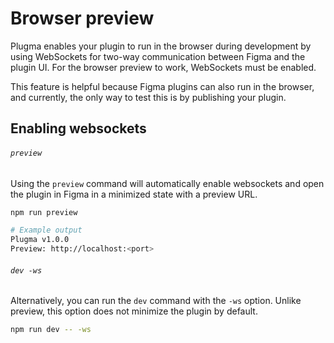 # Browser preview

Plugma enables your plugin to run in the browser during development by using WebSockets for two-way communication between Figma and the plugin UI. For the browser preview to work, WebSockets must be enabled.

This feature is helpful because Figma plugins can also run in the browser, and currently, the only way to test this is by publishing your plugin.

## Enabling websockets

###### `preview`

Using the `preview` command will automatically enable websockets and open the plugin in Figma in a minimized state with a preview URL.

```bash
npm run preview

# Example output
Plugma v1.0.0
Preview: http://localhost:<port>
```

###### `dev -ws`

Alternatively, you can run the `dev` command with the `-ws` option. Unlike preview, this option does not minimize the plugin by default.

```bash
npm run dev -- -ws
```
